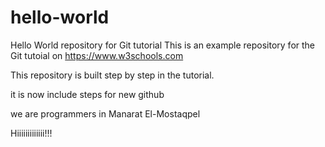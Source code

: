 # hello-world
Hello World repository for Git tutorial
This is an example repository for the Git tutoial on https://www.w3schools.com

This repository is built step by step in the tutorial.

it is now include steps for new github

we are programmers in Manarat El-Mostaqpel

Hiiiiiiiiiiiii!!!
